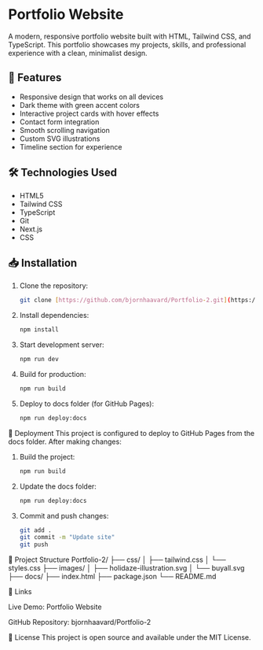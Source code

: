 # Portfolio Website

A modern, responsive portfolio website built with HTML, Tailwind CSS, and TypeScript. This portfolio showcases my projects, skills, and professional experience with a clean, minimalist design.

## 🌟 Features

- Responsive design that works on all devices
- Dark theme with green accent colors
- Interactive project cards with hover effects
- Contact form integration
- Smooth scrolling navigation
- Custom SVG illustrations
- Timeline section for experience

## 🛠️ Technologies Used

- HTML5
- Tailwind CSS
- TypeScript
- Git
- Next.js
- CSS

## 📥 Installation

1. Clone the repository:
   ```bash
   git clone [https://github.com/bjornhaavard/Portfolio-2.git](https://github.com/bjornhaavard/Portfolio-2.git)

2. Install dependencies:
   ```bash
   npm install

3. Start development server:
   ```bash
   npm run dev

4. Build for production:
   ```bash
   npm run build

5. Deploy to docs folder (for GitHub Pages):
   ```bash
   npm run deploy:docs

🚀 Deployment
This project is configured to deploy to GitHub Pages from the docs folder. After making changes:

1. Build the project:
   ```bash
   npm run build

2. Update the docs folder:
   ```bash
   npm run deploy:docs

3. Commit and push changes:
   ```bash
   git add .
   git commit -m "Update site"
   git push

📁 Project Structure
Portfolio-2/
├── css/
│   ├── tailwind.css
│   └── styles.css
├── images/
│   ├── holidaze-illustration.svg
│   └── buyall.svg
├── docs/
├── index.html
├── package.json
└── README.md

🔗 Links

Live Demo: Portfolio Website

GitHub Repository: bjornhaavard/Portfolio-2

📝 License
This project is open source and available under the MIT License.